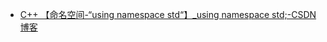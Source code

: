 


- [C++ 【命名空间-“using namespace std“】_using namespace std;-CSDN博客](https://blog.csdn.net/weixin_63267854/article/details/124905777)

